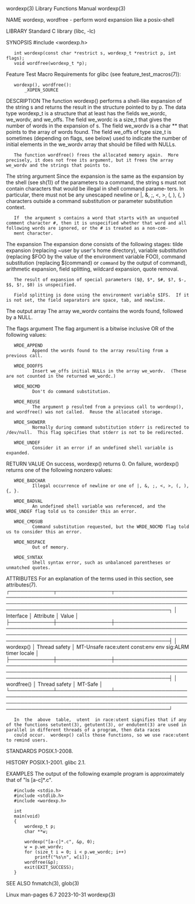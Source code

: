 wordexp(3)                                                                                Library Functions Manual                                                                               wordexp(3)

NAME
       wordexp, wordfree - perform word expansion like a posix-shell

LIBRARY
       Standard C library (libc, -lc)

SYNOPSIS
       #include <wordexp.h>

       int wordexp(const char *restrict s, wordexp_t *restrict p, int flags);
       void wordfree(wordexp_t *p);

   Feature Test Macro Requirements for glibc (see feature_test_macros(7)):

       wordexp(), wordfree():
           _XOPEN_SOURCE

DESCRIPTION
       The function wordexp() performs a shell-like expansion of the string s and returns the result in the structure pointed to by p.  The data type wordexp_t is a structure that at least has the fields
       we_wordc,  we_wordv,  and  we_offs.   The field we_wordc is a size_t that gives the number of words in the expansion of s.  The field we_wordv is a char ** that points to the array of words found.
       The field we_offs of type size_t is sometimes (depending on flags, see below) used to indicate the number of initial elements in the we_wordv array that should be filled with NULLs.

       The function wordfree() frees the allocated memory again.  More precisely, it does not free its argument, but it frees the array we_wordv and the strings that points to.

   The string argument
       Since the expansion is the same as the expansion by the shell (see sh(1)) of the parameters to a command, the string s must not contain characters that would be illegal in  shell  command  parame‐
       ters.  In particular, there must not be any unescaped newline or |, &, ;, <, >, (, ), {, } characters outside a command substitution or parameter substitution context.

       If  the argument s contains a word that starts with an unquoted comment character #, then it is unspecified whether that word and all following words are ignored, or the # is treated as a non-com‐
       ment character.

   The expansion
       The expansion done consists of the following stages: tilde expansion (replacing ~user by user's home directory), variable substitution (replacing $FOO by the  value  of  the  environment  variable
       FOO), command substitution (replacing $(command) or `command` by the output of command), arithmetic expansion, field splitting, wildcard expansion, quote removal.

       The result of expansion of special parameters ($@, $*, $#, $?, $-, $$, $!, $0) is unspecified.

       Field splitting is done using the environment variable $IFS.  If it is not set, the field separators are space, tab, and newline.

   The output array
       The array we_wordv contains the words found, followed by a NULL.

   The flags argument
       The flag argument is a bitwise inclusive OR of the following values:

       WRDE_APPEND
              Append the words found to the array resulting from a previous call.

       WRDE_DOOFFS
              Insert we_offs initial NULLs in the array we_wordv.  (These are not counted in the returned we_wordc.)

       WRDE_NOCMD
              Don't do command substitution.

       WRDE_REUSE
              The argument p resulted from a previous call to wordexp(), and wordfree() was not called.  Reuse the allocated storage.

       WRDE_SHOWERR
              Normally during command substitution stderr is redirected to /dev/null.  This flag specifies that stderr is not to be redirected.

       WRDE_UNDEF
              Consider it an error if an undefined shell variable is expanded.

RETURN VALUE
       On success, wordexp() returns 0.  On failure, wordexp() returns one of the following nonzero values:

       WRDE_BADCHAR
              Illegal occurrence of newline or one of |, &, ;, <, >, (, ), {, }.

       WRDE_BADVAL
              An undefined shell variable was referenced, and the WRDE_UNDEF flag told us to consider this an error.

       WRDE_CMDSUB
              Command substitution requested, but the WRDE_NOCMD flag told us to consider this an error.

       WRDE_NOSPACE
              Out of memory.

       WRDE_SYNTAX
              Shell syntax error, such as unbalanced parentheses or unmatched quotes.

ATTRIBUTES
       For an explanation of the terms used in this section, see attributes(7).
       ┌────────────┬───────────────┬─────────────────────────────────────────────────────────────────────────────────────────────────────────────────────────────────────────────────────────────────────┐
       │ Interface  │ Attribute     │ Value                                                                                                                                                               │
       ├────────────┼───────────────┼─────────────────────────────────────────────────────────────────────────────────────────────────────────────────────────────────────────────────────────────────────┤
       │ wordexp()  │ Thread safety │ MT-Unsafe race:utent const:env env sig:ALRM timer locale                                                                                                            │
       ├────────────┼───────────────┼─────────────────────────────────────────────────────────────────────────────────────────────────────────────────────────────────────────────────────────────────────┤
       │ wordfree() │ Thread safety │ MT-Safe                                                                                                                                                             │
       └────────────┴───────────────┴─────────────────────────────────────────────────────────────────────────────────────────────────────────────────────────────────────────────────────────────────────┘

       In  the  above  table,  utent  in race:utent signifies that if any of the functions setutent(3), getutent(3), or endutent(3) are used in parallel in different threads of a program, then data races
       could occur.  wordexp() calls those functions, so we use race:utent to remind users.

STANDARDS
       POSIX.1-2008.

HISTORY
       POSIX.1-2001.  glibc 2.1.

EXAMPLES
       The output of the following example program is approximately that of "ls [a-c]*.c".

       #include <stdio.h>
       #include <stdlib.h>
       #include <wordexp.h>

       int
       main(void)
       {
           wordexp_t p;
           char **w;

           wordexp("[a-c]*.c", &p, 0);
           w = p.we_wordv;
           for (size_t i = 0; i < p.we_wordc; i++)
               printf("%s\n", w[i]);
           wordfree(&p);
           exit(EXIT_SUCCESS);
       }

SEE ALSO
       fnmatch(3), glob(3)

Linux man-pages 6.7                                                                              2023-10-31                                                                                      wordexp(3)
